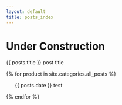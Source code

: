 ```yaml
---
layout: default
title: posts_index
---
```


# Under Construction
  {{ posts.title }}
  post title


   {% for product in site.categories.all_posts %}
  <ul>
  {{ posts.date }}
  test
 
  </ul>
  {% endfor %}


 
